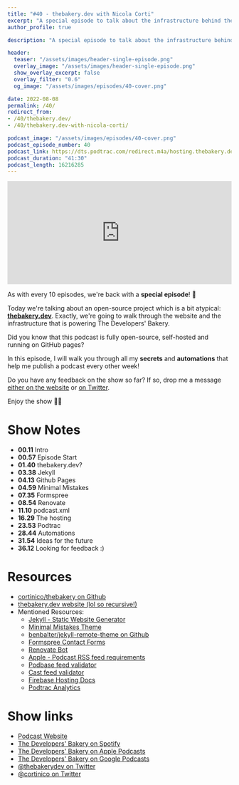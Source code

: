 ```yaml
---
title: "#40 - thebakery.dev with Nicola Corti"
excerpt: "A special episode to talk about the infrastructure behind thebakery.dev with Nicola Corti"
author_profile: true

description: "A special episode to talk about the infrastructure behind thebakery.dev with Nicola Corti"

header:
  teaser: "/assets/images/header-single-episode.png"
  overlay_image: "/assets/images/header-single-episode.png"
  show_overlay_excerpt: false
  overlay_filter: "0.6"
  og_image: "/assets/images/episodes/40-cover.png"

date: 2022-08-08
permalink: /40/
redirect_from:
- /40/thebakery.dev/
- /40/thebakery.dev-with-nicola-corti/

podcast_image: "/assets/images/episodes/40-cover.png"
podcast_episode_number: 40
podcast_link: https://dts.podtrac.com/redirect.m4a/hosting.thebakery.dev/40-thedevelopersbakery-thebakerydev.m4a
podcast_duration: "41:30"
podcast_length: 16216285
---
```


<iframe src="https://open.spotify.com/embed-podcast/show/4jV6Yoz7D38sZJlYMzJm3k" width="100%" height="232" frameborder="0" allowtransparency="true" allow="encrypted-media"></iframe>
            
As with every 10 episodes, we're back with a **special episode**! 🎁

Today we're talking about an open-source project which is a bit atypical: [**thebakery.dev**](https://thebakery.dev). Exactly, we're going to walk through the website and the infrastructure that is powering The Developers' Bakery.

Did you know that this podcast is fully open-source, self-hosted and running on GitHub pages?

In this episode, I will walk you through all my **secrets** and **automations** that help me publish a podcast every other week!

Do you have any feedback on the show so far? If so, drop me a message [either on the website](https://thebakery.dev/contact) or [on Twitter](https://twitter.com/thebakerydev).

Enjoy the show 👨‍🍳

# Show Notes

- **00.11** Intro
- **00.57** Episode Start
- **01.40** thebakery.dev?
- **03.38** Jekyll
- **04.13** Github Pages
- **04.59** Minimal Mistakes
- **07.35** Formspree
- **08.54** Renovate
- **11.10** podcast.xml
- **16.29** The hosting
- **23.53** Podtrac
- **28.44** Automations
- **31.54** Ideas for the future
- **36.12** Looking for feedback :)

# Resources

* <i class="fab fa-github"></i> [cortinico/thebakery on Github](https://github.com/cortinico/thebakery)
* <i class="fas fa-link"></i> [thebakery.dev website (lol so recursive!)](https://thebakery.dev/)
* Mentioned Resources:
    * <i class="fas fa-link"></i> [Jekyll - Static Website Generator](https://jekyllrb.com/)
    * <i class="fas fa-link"></i> [Minimal Mistakes Theme](https://mmistakes.github.io/minimal-mistakes/)
    * <i class="fab fa-github"></i> [benbalter/jekyll-remote-theme on Github](https://github.com/benbalter/jekyll-remote-theme)
    * <i class="fas fa-link"></i> [Formspree Contact Forms](https://formspree.io/)
    * <i class="fas fa-link"></i> [Renovate Bot](https://renovatebot.com/)
    * <i class="fas fa-link"></i> [Apple - Podcast RSS feed requirements](https://podcasters.apple.com/support/823-podcast-requirements)
    * <i class="fas fa-link"></i> [Podbase feed validator](https://podba.se/validate/)
    * <i class="fas fa-link"></i> [Cast feed validator](https://www.castfeedvalidator.com/)
    * <i class="fas fa-link"></i> [Firebase Hosting Docs](https://firebase.google.com/docs/hosting/)
    * <i class="fas fa-link"></i> [Podtrac Analytics](https://analytics.podtrac.com/)

# Show links

* <i class="fas fa-link"></i> [Podcast Website](https://thebakery.dev)
* <i class="fab fa-spotify"></i> [The Developers' Bakery on Spotify](https://open.spotify.com/show/4jV6Yoz7D38sZJlYMzJm3k?si=AL3ske_0R_CKlEScMhYhug)
* <i class="fas fa-podcast"></i> [The Developers' Bakery on Apple Podcasts](https://podcasts.apple.com/us/podcast/the-developers-bakery/id1542849034)
* <i class="fab fa-google-play"></i> [The Developers' Bakery on Google Podcasts](https://podcasts.google.com/feed/aHR0cHM6Ly90aGViYWtlcnkuZGV2L3BvZGNhc3QueG1s)
* <i class="fab fa-twitter"></i> [@thebakerydev on Twitter](https://twitter.com/thebakerydev)
* <i class="fab fa-twitter"></i> [@cortinico on Twitter](https://twitter.com/cortinico)